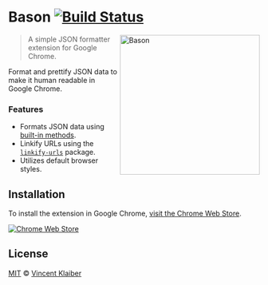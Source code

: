 # Bason [![Build Status](https://badgen.net/travis/vinkla/bason/master)](https://travis-ci.com/vinkla/bason)

<img src="https://user-images.githubusercontent.com/499192/49397331-80c00880-f73b-11e8-9894-c7998d15c407.gif" align="right" alt="Bason" width="280">

> A simple JSON formatter extension for Google Chrome.

Format and prettify JSON data to make it human readable in Google Chrome.

### Features

- Formats JSON data using [built-in methods](https://developer.mozilla.org/en-US/docs/Web/JavaScript/Reference/Global_Objects/JSON#Methods).
- Linkify URLs using the [`linkify-urls`](https://github.com/sindresorhus/linkify-urls#readme) package.
- Utilizes default browser styles.

## Installation

To install the extension in Google Chrome, [visit the Chrome Web Store](https://chrome.google.com/webstore/detail/bason/icglamneckmpaleiddbpbfmmjahlkcgj).

[![Chrome Web Store](https://badgen.net/chrome-web-store/v/icglamneckmpaleiddbpbfmmjahlkcgj)](https://chrome.google.com/webstore/detail/bason/icglamneckmpaleiddbpbfmmjahlkcgj)

## License

[MIT](LICENSE) © [Vincent Klaiber](https://vinkla.com)
